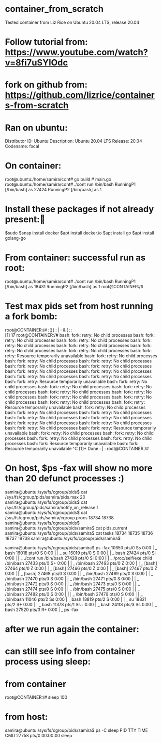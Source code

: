 # container_from_scratch
Tested container from Liz Rice on Ubuntu 20.04 LTS, release 20.04

# Follow tutorial from: https://www.youtube.com/watch?v=8fi7uSYlOdc
# fork on github from: https://github.com/lizrice/containers-from-scratch

# Ran on ubuntu:

Distributor ID:	Ubuntu
Description:	Ubuntu 20.04 LTS
Release:	20.04
Codename:	focal

# On container:
root@ubuntu:/home/samira/cont# go build # main.go
root@ubuntu:/home/samira/cont# ./cont run /bin/bash
RunningP1 [/bin/bash] as 27424
RunningP2 [/bin/bash] as 1

# Install these packages if not already present:
$sudo
$snap install docker
$apt install docker.io
$apt install go
$apt install golang-go

# From container: successful run as root: 
root@ubuntu:/home/samira/cont# ./cont run /bin/bash
RunningP1 [/bin/bash] as 18431
RunningP2 [/bin/bash] as 1
root@CONTAINER:/# 

# Test max pids set from host running a fork bomb: 
root@CONTAINER:/# :(){ : | : & }; :                       
[1] 17
root@CONTAINER:/# bash: fork: retry: No child processes
bash: fork: retry: No child processes
bash: fork: retry: No child processes
bash: fork: retry: No child processes
bash: fork: retry: No child processes
bash: fork: retry: No child processes
bash: fork: retry: No child processes
bash: fork: retry: Resource temporarily unavailable
bash: fork: retry: No child processes
bash: fork: retry: No child processes
bash: fork: retry: No child processes
bash: fork: retry: No child processes
bash: fork: retry: No child processes
bash: fork: retry: No child processes
bash: fork: retry: No child processes
bash: fork: retry: No child processes
bash: fork: retry: No child processes
bash: fork: retry: Resource temporarily unavailable
bash: fork: retry: No child processes
bash: fork: retry: No child processes
bash: fork: retry: No child processes
bash: fork: retry: No child processes
bash: fork: retry: No child processes
bash: fork: retry: No child processes
bash: fork: retry: No child processes
bash: fork: retry: No child processes
bash: fork: retry: Resource temporarily unavailable
bash: fork: retry: No child processes
bash: fork: retry: No child processes
bash: fork: retry: No child processes
bash: fork: retry: No child processes
bash: fork: retry: No child processes
bash: fork: retry: No child processes
bash: fork: retry: No child processes
bash: fork: retry: No child processes
bash: fork: retry: Resource temporarily unavailable
bash: fork: retry: No child processes
bash: fork: retry: No child processes
bash: fork: retry: No child processes
bash: fork: retry: No child processes
bash: fork: Resource temporarily unavailable
bash: fork: Resource temporarily unavailable
^C
[1]+  Done                    : | :
root@CONTAINER:/# 

# On host, $ps -fax will show no more than 20 defunct processes :)
samira@ubuntu:/sys/fs/cgroup/pids$ cat /sys/fs/cgroup/pids/samira/pids.max
20
samira@ubuntu:/sys/fs/cgroup/pids$ cat /sys/fs/cgroup/pids/samira/notify_on_release
1
samira@ubuntu:/sys/fs/cgroup/pids$ cat /sys/fs/cgroup/pids/samira/cgroup.procs
18734
18738
samira@ubuntu:/sys/fs/cgroup/pids$ 
samira@ubuntu:/sys/fs/cgroup/pids/samira$ cat pids.current
samira@ubuntu:/sys/fs/cgroup/pids/samira$ cat tasks
18734
18735
18736
18737
18738
samira@ubuntu:/sys/fs/cgroup/pids/samira$ 

samira@ubuntu:/sys/fs/cgroup/pids/samira$ ps -fax 
10650 pts/0    Ss     0:00  |   \_ bash
  16018 pts/0    S      0:00  |   |   \_ su
  16019 pts/0    S      0:00  |   |       \_ bash
  27424 pts/0    Sl     0:00  |   |           \_ ./cont run /bin/bash
  27428 pts/0    Sl     0:00  |   |               \_ /proc/self/exe child /bin/bash
  27433 pts/0    S+     0:00  |   |                   \_ /bin/bash
  27463 pts/0    Z      0:00  |   |                   \_ [bash] <defunct>
  27464 pts/0    Z      0:00  |   |                   \_ [bash] <defunct>
  27466 pts/0    Z      0:00  |   |                   \_ [bash] <defunct>
  27467 pts/0    Z      0:00  |   |                   \_ [bash] <defunct>
  27468 pts/0    S      0:00  |   |                   \_ /bin/bash
  27469 pts/0    S      0:00  |   |                   \_ /bin/bash
  27470 pts/0    S      0:00  |   |                   \_ /bin/bash
  27471 pts/0    S      0:00  |   |                   \_ /bin/bash
  27472 pts/0    S      0:00  |   |                   \_ /bin/bash
  27473 pts/0    S      0:00  |   |                   \_ /bin/bash
  27474 pts/0    S      0:00  |   |                   \_ /bin/bash
  27475 pts/0    S      0:00  |   |                   \_ /bin/bash
  27482 pts/0    S      0:00  |   |                   |   \_ /bin/bash
  27476 pts/0    S      0:00  |   |                   \_ /bin/bash
  11046 pts/2    Ss     0:00  |   \_ bash
  18819 pts/2    S      0:00  |   |   \_ su
  18821 pts/2    S+     0:00  |   |       \_ bash
  11378 pts/1    Ss+    0:00  |   \_ bash
  24118 pts/3    Ss     0:00  |   \_ bash
  27520 pts/3    R+     0:00  |       \_ ps -fax


# after we run again the container: 
# can still see info from container process using sleep: 
# from container
root@CONTAINER:/# sleep 100
# from host:
samira@ubuntu:/sys/fs/cgroup/pids/samira$ ps -C sleep
    PID TTY          TIME CMD
  27758 pts/0    00:00:00 sleep





